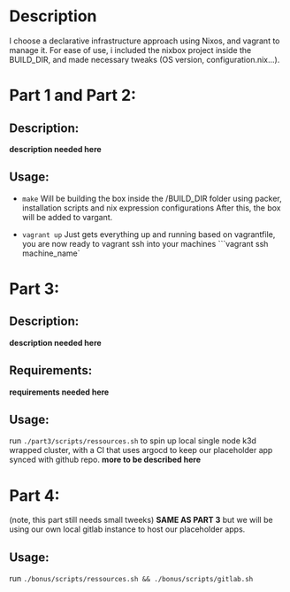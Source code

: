 # Description
 I choose a declarative infrastructure approach using Nixos, and vagrant to manage it.
For ease of use, i included the nixbox project inside the BUILD_DIR, and made necessary tweaks (OS version, configuration.nix...).

# Part 1 and Part 2:
## Description:
**description needed here**
## Usage:
- ```make```
    Will be building the box inside the /BUILD_DIR folder using packer, installation scripts and nix expression configurations
    After this, the box will be added to vargant.

- ```vagrant up```
    Just gets everything up and running based on vagrantfile, you are now ready to vagrant ssh into your machines
    ```vagrant ssh machine_name`
# Part 3:
## Description:
**description needed here**
## Requirements:
**requirements needed here**
## Usage:
run ```./part3/scripts/ressources.sh``` to spin up local single node k3d wrapped cluster, with a CI that uses argocd to keep our placeholder app synced with github repo.
**more to be described here**
# Part 4:
(note, this part still needs small tweeks)
**SAME AS PART 3** but we will be using our own local gitlab instance to host our placeholder apps.
## Usage:
run ```./bonus/scripts/ressources.sh && ./bonus/scripts/gitlab.sh```

